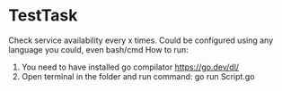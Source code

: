 # TestTask
 Check service availability every x times. Could be configured using any language you could, even bash/cmd
 How to run:
1. You need to have installed go compilator https://go.dev/dl/
2. Open terminal in the folder and run command:
go run Script.go
